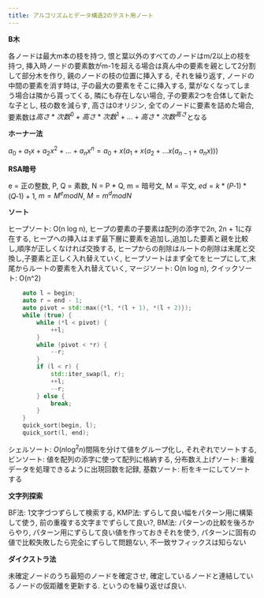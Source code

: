 ```yaml
---
title: アルゴリズムとデータ構造2のテスト用ノート
---
```


**B木**

各ノードは最大m本の枝を持つ, 恨と葉以外のすべてのノードはm/2以上の枝を持つ, 挿入時ノードの要素数がm-1を超える場合は真ん中の要素を親として2分割して部分木を作り, 親のノードの枝の位置に挿入する, それを繰り返す, ノードの中間の要素を消す時は, 子の最大の要素をそこに挿入する, 葉がなくなってしまう場合は隣から貰ってくる, 隣にも存在しない場合, 子の要素2つを合体して新たな子とし, 枝の数を減らす, 高さは0オリジン, 全てのノードに要素を詰めた場合, 要素数は$高さ*次数^0 + 高さ*次数^1 + … + 高さ*次数^{高さ}$となる

**ホーナー法**

$a_0 + a_{1}x + a_{2}x^2 + … + a_{n}x^n = a_0 + x(a_1 + x(a_2 + … x(a_{n - 1} + a_{n}x)))$

**RSA暗号**

e = 正の整数, P, Q = 素数, N = P * Q, m = 暗号文, M = 平文, $ed = k*(P‐1)*(Q‐1)+1$, $m = M^e mod N$, $M = m^d mod N$

**ソート**

ヒープソート: O(n log n), ヒープの要素の子要素は配列の添字で2n, 2n + 1に存在する, ヒープへの挿入はまず最下層に要素を追加し,追加した要素と親を比較し,順序が正しくなければ交換する, ヒープからの削除はルートの削除は末尾と交換し,子要素と正しく入れ替えていく, ヒープソートはまず全てをヒープにして,末尾からルートの要素を入れ替えていく, マージソート: O(n log n), クイックソート: O(n^2)

~~~cpp
    auto l = begin;
    auto r = end - 1;
    auto pivot = std::max({*l, *(l + 1), *(l + 2)});
    while (true) {
        while (*l < pivot) {
            ++l;
        }
        while (pivot < *r) {
            --r;
        }
        if (l < r) {
            std::iter_swap(l, r);
            ++l;
            --r;
        } else {
            break;
        }
    }
    quick_sort(begin, l);
    quick_sort(l, end);
~~~

シェルソート: $O(n \log^2 n)$間隔を分けて値をグループ化し, それぞれでソートする, ビンソート: 値を配列の添字に使って配列に格納する, 分布数え上げソート: 重複データを処理できるように出現回数を記録, 基数ソート: 桁をキーにしてソートする

**文字列探索**

BF法: 1文字づつずらして検索する, KMP法: ずらして良い幅をパターン用に構築して使う, 前の重複する文字までずらして良い?, BM法: パターンの比較を後ろからやり, パターン用にずらして良い値を作っておきそれを使う, パターンに固有の値で比較失敗したら完全にずらして問題ない, 不一致サフィックスは知らない

**ダイクストラ法**

未確定ノードのうち最短のノードを確定させ, 確定しているノードと連結しているノードの仮距離を更新する.
というのを繰り返せば良い.
